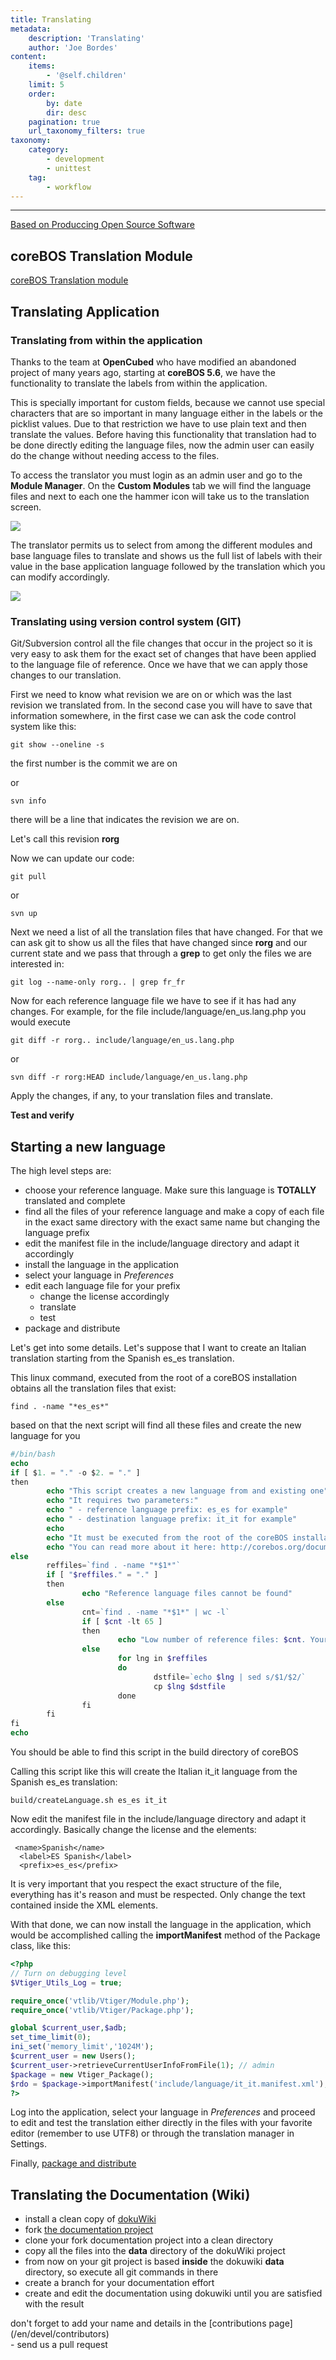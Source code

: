 ```yaml
---
title: Translating
metadata:
    description: 'Translating'
    author: 'Joe Bordes'
content:
    items:
        - '@self.children'
    limit: 5
    order:
        by: date
        dir: desc
    pagination: true
    url_taxonomy_filters: true
taxonomy:
    category:
        - development 
        - unittest
    tag:
        - workflow
---
```

---

<div class="notices yellow">
<a href="https://producingoss.com/en/share-management.html#translation-manager">Based on Produccing Open Source Software</a></div>


coreBOS Translation Module
--------------------------

[coreBOS Translation module](http://localhost/coreBOSDocumentation/developer-guide/development%20framework/cbtranslation)

Translating Application
-----------------------

### Translating from within the application

Thanks to the team at **OpenCubed** who have modified an abandoned
project of many years ago, starting at **coreBOS 5.6**, we have the
functionality to translate the labels from within the application.

This is specially important for custom fields, because we cannot use
special characters that are so important in many language either in the
labels or the picklist values. Due to that restriction we have to use
plain text and then translate the values. Before having this
functionality that translation had to be done directly editing the
language files, now the admin user can easily do the change without
needing access to the files.

To access the translator you must login as an admin user and go to the
**Module Manager**. On the **Custom Modules** tab we will find the
language files and next to each one the hammer icon will take us to the
translation screen.

![](trmm.png?width=100%)

The translator permits us to select from among the different modules and
base language files to translate and shows us the full list of labels
with their value in the base application language followed by the
translation which you can modify accordingly.

![](trtr.png?width=100%)

### Translating using version control system (GIT)

Git/Subversion control all the file changes that occur in the project so
it is very easy to ask them for the exact set of changes that have been
applied to the language file of reference. Once we have that we can
apply those changes to our translation.

First we need to know what revision we are on or which was the last
revision we translated from. In the second case you will have to save
that information somewhere, in the first case we can ask the code
control system like this:
```
git show --oneline -s
```

the first number is the commit we are on

or
```
svn info
```

there will be a line that indicates the revision we are on.

Let's call this revision **rorg**

Now we can update our code:
```
git pull
```

or
```
svn up
```

Next we need a list of all the translation files that have changed. For
that we can ask git to show us all the files that have changed since
**rorg** and our current state and we pass that through a **grep** to
get only the files we are interested in:

```
git log --name-only rorg.. | grep fr_fr
```

Now for each reference language file we have to see if it has had any
changes. For example, for the file include/language/en\_us.lang.php you
would execute
```
git diff -r rorg.. include/language/en_us.lang.php
```

or
```
svn diff -r rorg:HEAD include/language/en_us.lang.php
```

Apply the changes, if any, to your translation files and translate.

**Test and verify**

Starting a new language
-----------------------

The high level steps are:

-   choose your reference language. Make sure this language is
    **TOTALLY** translated and complete
-   find all the files of your reference language and make a copy of
    each file in the exact same directory with the exact same name but
    changing the language prefix
-   edit the manifest file in the include/language directory and adapt
    it accordingly
-   install the language in the application
-   select your language in *Preferences*
-   edit each language file for your prefix
    -   change the license accordingly
    -   translate
    -   test
-   package and distribute

Let's get into some details. Let's suppose that I want to create an
Italian translation starting from the Spanish es\_es translation.

This linux command, executed from the root of a coreBOS installation
obtains all the translation files that exist:
```
find . -name "*es_es*"
```

based on that the next script will find all these files and create the
new language for you
```php
#/bin/bash
echo    
if [ $1. = "." -o $2. = "." ]
then
        echo "This script creates a new language from and existing one"
        echo "It requires two parameters:"
        echo " - reference language prefix: es_es for example"
        echo " - destination language prefix: it_it for example"
        echo
        echo "It must be executed from the root of the coreBOS installation"
        echo "You can read more about it here: http://corebos.org/documentation/doku.php?id=en:devel:translating&#starting_a_new_language"
else
        reffiles=`find . -name "*$1*"`
        if [ "$reffiles." = "." ]
        then
                echo "Reference language files cannot be found"
        else
                cnt=`find . -name "*$1*" | wc -l`
                if [ $cnt -lt 65 ]
                then
                        echo "Low number of reference files: $cnt. Your reference language is probably missing some translations!"
                else
                        for lng in $reffiles
                        do
                                dstfile=`echo $lng | sed s/$1/$2/`
                                cp $lng $dstfile
                        done
                fi
        fi
fi
echo  
```
You should be able to find this script in the build directory of coreBOS

Calling this script like this will create the Italian it\_it language
from the Spanish es\_es translation:
```
build/createLanguage.sh es_es it_it
```

Now edit the manifest file in the include/language directory and adapt
it accordingly. Basically change the license and the elements:
```
 <name>Spanish</name>
  <label>ES Spanish</label>
  <prefix>es_es</prefix>
```

<div class="notices red">
 It is very important that you respect the exact structure of the file, everything
has it's reason and must be respected. Only change the text contained
inside the XML elements. </div>

With that done, we can now install the language in the application,
which would be accomplished calling the **importManifest** method of the
Package class, like this:
```php
<?php
// Turn on debugging level
$Vtiger_Utils_Log = true;

require_once('vtlib/Vtiger/Module.php');
require_once('vtlib/Vtiger/Package.php');

global $current_user,$adb;
set_time_limit(0);
ini_set('memory_limit','1024M');
$current_user = new Users();
$current_user->retrieveCurrentUserInfoFromFile(1); // admin
$package = new Vtiger_Package();
$rdo = $package->importManifest('include/language/it_it.manifest.xml');
?>
```
Log into the application, select your language in *Preferences* and
proceed to edit and test the translation either directly in the files
with your favorite editor (remember to use UTF8) or through the
translation manager in Settings.

Finally, [package and distribute](http://localhost/coreBOSDocumentation/developer-guide/development%20framework/develtutorials/packagemodules)

Translating the Documentation (Wiki)
------------------------------------

-   install a clean copy of
    [dokuWiki](https://www.dokuwiki.org/dokuwiki)
-   fork [the documentation project](https://github.com/tsolucio/corebosdocs)
-   clone your fork documentation project into a clean directory
-   copy all the files into the **data** directory of the dokuWiki
    project
-   from now on your git project is based **inside** the dokuwiki
    **data** directory, so execute all git commands in there
-   create a branch for your documentation effort
-   create and edit the documentation using dokuwiki until you are
    satisfied with the result

<div class="notices blue"> don't forget to add your name and
details in the [contributions page](/en/devel/contributors)
</div>
-   send us a pull request
